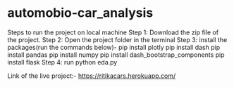 # automobio-car_analysis
Steps to run the project on local machine
Step 1: Download the zip file of the project.
Step 2: Open the project folder in the terminal
Step 3: install the packages(run the commands below)- 
             pip install plotly
             pip install dash
             pip install pandas
             pip install numpy
             pip install dash_bootstrap_components
             pip install flask
Step 4: run python eda.py


Link of the live project:- https://ritikacars.herokuapp.com/
